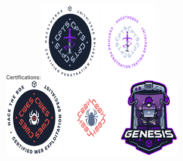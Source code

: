 Certifications:
<a alt="CPTS" href="https://www.images.credly.com/images/e63aa507-b974-4e67-bae6-1e425f6e2a99/image.png"><img alt="CPTS" src="/assets/img/CPTS.png" height="200" width="150"/></a>
<a alt="CPTS2" href="https://www.images.credly.com/images/e63aa507-b974-4e67-bae6-1e425f6e2a99/image.png"><img alt="CPTS2" src="/assets/img/CPTS2.webp" height="200" width="150"/></a>
<a alt="CWES" href="https://www.images.credly.com/images/e63aa507-b974-4e67-bae6-1e425f6e2a99/image.png"><img alt="CWES" src="/assets/img/CWES.png" height="200" width="150"/></a>
<a alt="CBBH" href="https://academy.hackthebox.com/storage/exam_badges/34Usv5yEMMlzoADpEcxNrbASpMKwU660cNHAW0no.png"><img alt="CBBH" src="/assets/img/CBBH.png" height="200" width="150"/></a>
<a alt="Genesis" href="https://www.hackthebox.com/storage/blog/G2tnCn3stoszUYnAUiuILexgralGoSnR.png"><img alt="Genesis" src="/assets/img/Genesis.png" height="200" width="150"/></a>

